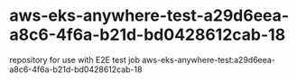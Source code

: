 # aws-eks-anywhere-test-a29d6eea-a8c6-4f6a-b21d-bd0428612cab-18
repository for use with E2E test job aws-eks-anywhere-test:a29d6eea-a8c6-4f6a-b21d-bd0428612cab-18
